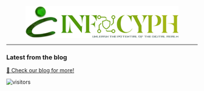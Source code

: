 <p align="center">
    <a href="https://infocyph.com" target="_blank">
        <img src="https://raw.githubusercontent.com/infocyph/.github/main/profile/logo-icon-slogun.png" width="80%">
    </a>
</p>

<hr>

### Latest from the blog
<!-- BLOG-POST-LIST:START -->
<!-- BLOG-POST-LIST:END -->

[:book: Check our blog for more!](https://blog.infocyph.com/)

![visitors](https://visitor-badge.laobi.icu/badge?page_id=infocyph.com)
